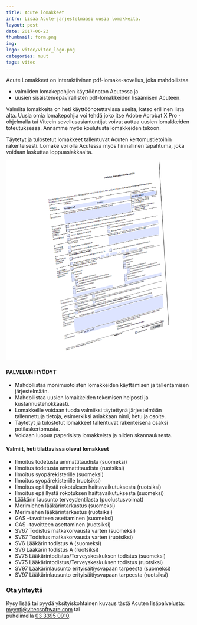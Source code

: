 ```yaml
---
title: Acute lomakkeet
intro: Lisää Acute-järjestelmääsi uusia lomakkeita.
layout: post
date: 2017-06-23
thumbnail: form.png
img: 
logo: vitec/vitec_logo.png
categories: muut
tags: vitec
---
```

Acute Lomakkeet on interaktiivinen pdf-lomake-sovellus, joka mahdollistaa

-  valmiiden lomakepohjien käyttöönoton Acutessa ja 
-  uusien sisäisten/epävirallisten pdf-lomakkeiden lisäämisen Acuteen. 

Valmiita lomakkeita on heti käyttöönotettavissa useita, katso erillinen lista alta.
Uusia omia lomakepohjia voi tehdä joko itse Adobe Acrobat X Pro -ohjelmalla tai Vitecin
sovellusasiantuntijat voivat auttaa uusien lomakkeiden toteutuksessa. Annamme myös koulutusta lomakkeiden tekoon.

Täytetyt ja tulostetut lomakkeet tallentuvat Acuten kertomustietoihin rakenteisesti. Lomake voi olla Acutessa myös hinnallinen tapahtuma, joka voidaan laskuttaa loppuasiakkaalta. 

![Lomakemalli](/portfolio/vitec/acute-lomake.png)

#### PALVELUN HYÖDYT

- Mahdollistaa monimuotoisten lomakkeiden käyttämisen ja tallentamisen järjestelmään.
- Mahdollistaa uusien lomakkeiden tekemisen helposti ja kustannustehokkaasti.
- Lomakkeille voidaan tuoda valmiiksi täytettynä järjestelmään tallennettuja tietoja, esimerkiksi asiakkaan nimi, hetu ja osoite.
- Täytetyt ja tulostetut lomakkeet tallentuvat rakenteisena osaksi potilaskertomusta.
- Voidaan luopua paperisista lomakkeista ja niiden skannauksesta.

#### Valmiit, heti tilattavissa olevat lomakkeet

- Ilmoitus todetusta ammattitaudista (suomeksi)
- Ilmoitus todetusta ammattitaudista (ruotsiksi)
- Ilmoitus syopärekisterille (suomeksi)
- Ilmoitus syopärekisterille (ruotsiksi)
- Ilmoitus epäillystä rokotuksen haittavaikutuksesta (ruotsiksi)
- Ilmoitus epäillystä rokotuksen haittavaikutuksesta (suomeksi)
- Lääkärin lausunto terveydentilasta (puolustusvoimat)
- Merimiehen lääkärintarkastus (suomeksi)	
- Merimiehen lääkärintarkastus (ruotsiksi)
- GAS –tavoitteen asettaminen (suomeksi)
- GAS –tavoitteen asettaminen (ruotsiksi)
- SV67 Todistus matkakorvausta varten (suomeksi)
- SV67 Todistus matkakorvausta varten (ruotsiksi)
- SV6 Lääkärin todistus A (suomeksi)
- SV6 Lääkärin todistus A (ruotsiksi)
- SV75 Lääkärintodistus/Terveyskeskuksen todistus (suomeksi)
- SV75 Lääkärintodistus/Terveyskeskuksen todistus (ruotsiksi)
- SV97 Lääkärinlausunto erityisäitiysvapaan tarpeesta (suomeksi)
- SV97 Lääkärinlausunto erityisäitiysvapaan tarpeesta (ruotsiksi)

### Ota yhteyttä

Kysy lisää tai pyydä yksityiskohtainen kuvaus tästä Acuten lisäpalvelusta: 
[myynti@vitecsoftware.com](mailto://myynti@vitecsoftware.com) tai  
puhelimella [03 3395 0910](tel://+358333950910).
